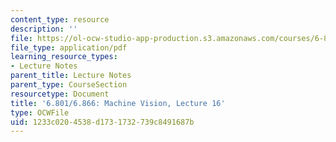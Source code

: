 ```yaml
---
content_type: resource
description: ''
file: https://ol-ocw-studio-app-production.s3.amazonaws.com/courses/6-801-machine-vision-fall-2020/1233c0204538d1731732739c8491687b_MIT6_801F20_lec16.pdf
file_type: application/pdf
learning_resource_types:
- Lecture Notes
parent_title: Lecture Notes
parent_type: CourseSection
resourcetype: Document
title: '6.801/6.866: Machine Vision, Lecture 16'
type: OCWFile
uid: 1233c020-4538-d173-1732-739c8491687b
---
```

